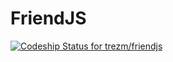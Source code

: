 # FriendJS

[ ![Codeship Status for trezm/friendjs](https://codeship.com/projects/7c44f180-66f6-0132-d9c9-0ec4c97b952f/status?branch=master)](https://codeship.com/projects/52988)